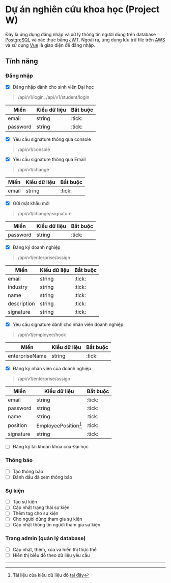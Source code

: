 # Dự án nghiên cứu khoa học (Project W)

Đây là ứng dụng đăng nhập và xử lý thông tin người dùng trên database [PostgreSQL](https://www.postgresql.org/about/) và xác thực bằng [JWT](https://jwt.io/introduction). Ngoài ra, ứng dụng lưu trữ file trên [AWS](https://aws.amazon.com/about-aws/) và sử dụng [Vue](https://vuejs.org/guide/introduction) là giao diện để đăng nhập.

## Tính năng

### Đăng nhập

- [x] Đăng nhập dành cho sinh viên Đại học

> /api/v1/login, /api/v1/student/login

| Miền     | Kiểu dữ liệu | Bắt buộc |
| -------- | ------------ | -------- |
| email    | string       | :tick:   |
| password | string       | :tick:   |

- [x] Yêu cầu signature thông qua console

> /api/v1/console

- [x] Yêu cầu signature thông qua Email

> /api/v1/change

| Miền  | Kiểu dữ liệu | Bắt buộc |
| ----- | ------------ | -------- |
| email | string       | :tick:   |

- [x] Gửi mật khẩu mới

> /api/v1/change/:signature

| Miền     | Kiểu dữ liệu | Bắt buộc |
| -------- | ------------ | -------- |
| password | string       | :tick:   |

- [x] Đăng ký doanh nghiệp

> /api/v1/enterprise/assign

| Miền        | Kiểu dữ liệu | Bắt buộc |
| ----------- | ------------ | -------- |
| email       | string       | :tick:   |
| industry    | string       | :tick:   |
| name        | string       | :tick:   |
| description | string       | :tick:   |
| signature   | string       | :tick:   |

- [x] Yêu cầu signature dành cho nhân viên doanh nghiệp

> /api/v1/employee/hook

| Miền           | Kiểu dữ liệu | Bắt buộc |
| -------------- | ------------ | -------- |
| enterpriseName | string       | :tick:   |

- [x] Đăng ký nhân viên của doanh nghiệp

> /api/v1/enterprise/assign

| Miền      | Kiểu dữ liệu         | Bắt buộc |
| --------- | -------------------- | -------- |
| email     | string               | :tick:   |
| password  | string               | :tick:   |
| name      | string               | :tick:   |
| position  | EmployeePosition[^1] | :tick:   |
| signature | string               | :tick:   |

- [ ] Đăng ký tài khoản khoa của Đại học

### Thông báo

- [ ] Tạo thông báo
- [ ] Đánh dấu đã xem thông báo

### Sự kiện

- [ ] Tạo sự kiện
- [ ] Cập nhật trạng thái sự kiện
- [ ] Thêm tag cho sự kiện
- [ ] Cho người dùng tham gia sự kiện
- [ ] Cập nhật thông tin người tham gia sự kiện

### Trang admin (quản lý database)

- [ ] Cập nhật, thêm, xóa và hiển thị thực thể
- [ ] Hiển thị biểu đồ theo dữ liệu yêu cầu

---

[^1]: Tài liệu của kiểu dữ liệu đó [tại đây](https://524h0003.github.io/Project_W/miscellaneous/enumerations.html#EmployeePosition)
